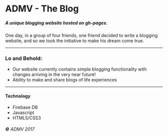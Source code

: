 # ADMV - The Blog

##### A unique blogging website hosted on gh-pages.

One day, in a group of four friends, one friend decided to write a blogging website, and so we took the initiative to make his dream come true. 

----------------------

### Lo and Behold:

- Our website currently contains simple blogging functionality with changes arriving in the very near future!
- Ability to make and share blogs of life experiences

---

#### Technology

- Firebase DB
- Javascript
- HTML5/CSS3





###### **©** ADMV 2017



